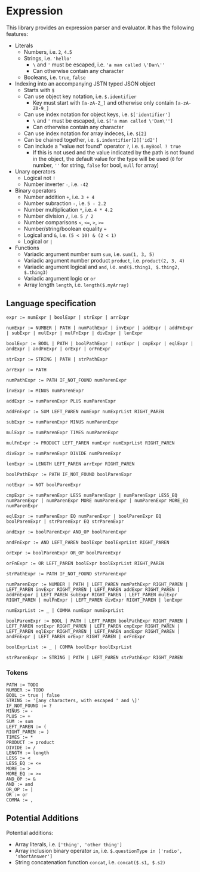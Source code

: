 # Expression

This library provides an expression parser and evaluator. It has the following features:

* Literals
  * Numbers, i.e. `2`, `4.5`
  * Strings, i.e. `'hello'`
    * `\` and `'` must be escaped, i.e. `'a man called \'Dan\''`
    * Can otherwise contain any character
   * Booleans, i.e. `true`, `false`
* Indexing into an accompanying JSTN typed JSON object
  * Starts with `$`
  * Can use object key notation, i.e. `$.identifier`
    * Key must start with `[a-zA-Z_]` and otherwise only contain `[a-zA-Z0-9_]`
  * Can use index notation for object keys, i.e. `$['identifier']`
    * `\` and `'` must be escaped, i.e. `$['a man called \'Dan\'']`
    * Can otherwise contain any character
  * Can use index notation for array indeces, i.e. `$[2]`
  * Can be chained together, i.e. `$.indentifier[2]['id2']`
  * Can include a "value not found" operator `?`, i.e. `$.myBool ? true`
    * If this is not used and the value indicated by the path is not found in the object, the default value for the type will be used (`0` for number, `''` for string, `false` for bool, `null` for array)
* Unary operators
  * Logical not `!`
  * Number inverter `-`, i.e. `-42`
* Binary operators
  * Number addition `+`, i.e. `3 + 4`
  * Number subraction `-`, i.e. `5 - 2.2`
  * Number multiplication `*`, i.e. `4 * 4.2`
  * Number division `/`, i.e. `5 / 2`
  * Number comparisons `<`, `<=`, `>`, `>=`
  * Number/string/boolean equality `=`
  * Logical and `&`, i.e. `(5 < 10) & (2 < 1)`
  * Logical or `|`
* Functions
  * Variadic argument number sum `sum`, i.e. `sum(1, 3, 5)`
  * Variadic argument number product `product`, i.e. `product(2, 3, 4)`
  * Variadic argument logical and `and`, i.e. `and($.thing1, $.thing2, $.thing3)`
  * Variadic argument logic or `or`
  * Array length `length`, i.e. `length($.myArray)`

## Language specification

```
expr := numExpr | boolExpr | strExpr | arrExpr

numExpr := NUMBER | PATH | numPathExpr | invExpr | addExpr | addFnExpr | subExpr | mulExpr | mulFnExpr | divExpr | lenExpr

boolExpr := BOOL | PATH | boolPathExpr | notExpr | cmpExpr | eqlExpr | andExpr | andFnExpr | orExpr | orFnExpr

strExpr := STRING | PATH | strPathExpr

arrExpr := PATH

numPathExpr := PATH IF_NOT_FOUND numParenExpr

invExpr := MINUS numParenExpr

addExpr := numParenExpr PLUS numParenExpr

addFnExpr := SUM LEFT_PAREN numExpr numExprList RIGHT_PAREN

subExpr := numParenExpr MINUS numParenExpr

mulExpr := numParenExpr TIMES numParenExpr

mulFnExpr := PRODUCT LEFT_PAREN numExpr numExprList RIGHT_PAREN

divExpr := numParenExpr DIVIDE numParenExpr

lenExpr := LENGTH LEFT_PAREN arrExpr RIGHT_PAREN

boolPathExpr := PATH IF_NOT_FOUND boolParenExpr

notExpr := NOT boolParenExpr

cmpExpr := numParenExpr LESS numParenExpr | numParenExpr LESS_EQ numParenExpr | numParenExpr MORE numParenExpr | numParenExpr MORE_EQ numParenExpr

eqlExpr := numParenExpr EQ numParenExpr | boolParenExpr EQ boolParenExpr | strParenExpr EQ strParenExpr

andExpr := boolParenExpr AND_OP boolParenExpr

andFnExpr := AND LEFT_PAREN boolExpr boolExprList RIGHT_PAREN

orExpr := boolParenExpr OR_OP boolParenExpr

orFnExpr := OR LEFT_PAREN boolExpr boolExprList RIGHT_PAREN

strPathExpr := PATH IF_NOT_FOUND strParenExpr

numParenExpr := NUMBER | PATH | LEFT_PAREN numPathExpr RIGHT_PAREN | LEFT_PAREN invExpr RIGHT_PAREN | LEFT_PAREN addExpr RIGHT_PAREN | addFnExpor | LEFT_PAREN subExpr RIGHT_PAREN | LEFT_PAREN mulExpr RIGHT_PAREN | mulFnExpr | LEFT_PAREN divExpr RIGHT_PAREN | lenExpr

numExprList := _ | COMMA numExpr numExprList

boolParenExpr := BOOL | PATH | LEFT_PAREN boolPathExpr RIGHT_PAREN | LEFT_PAREN notExpr RIGHT_PAREN | LEFT_PAREN cmpExpr RIGHT_PAREN | LEFT_PAREN eqlExpr RIGHT_PAREN | LEFT_PAREN andExpr RIGHT_PAREN | andFnExpr | LEFT_PAREN orExpr RIGHT_PAREN | orFnExpr

boolExprList := _ | COMMA boolExpr boolExprList

strParenExpr := STRING | PATH | LEFT_PAREN strPathExpr RIGHT_PAREN
```
### Tokens

```
PATH := TODO
NUMBER := TODO
BOOL := true | false
STRING := '[any characters, with escaped ' and \]'
IF_NOT_FOUND := ?
MINUS := -
PLUS := +
SUM := sum
LEFT_PAREN := (
RIGHT_PAREN := )
TIMES := *
PRODUCT := product
DIVIDE := /
LENGTH := length
LESS := <
LESS_EQ := <=
MORE := >
MORE_EQ := >=
AND_OP := &
AND := and
OR_OP := |
OR := or
COMMA := ,
```

## Potential Additions

Potential additions:

* Array literals, i.e. `['thing', 'other thing']`
* Array inclusion binary operator `in`, i.e. `$.questionType in ['radio', 'shortAnswer']`
* String concatenation function `concat`, i.e. `concat($.s1, $.s2)`
